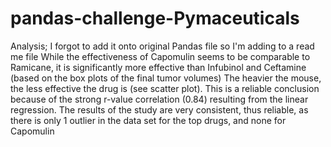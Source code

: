 # pandas-challenge-Pymaceuticals
Analysis; I forgot to add it onto original Pandas file so I'm adding to a read me file
While the effectiveness of Capomulin seems to be comparable to Ramicane, it is significantly more effective than Infubinol and Ceftamine (based on the box plots of the final tumor volumes)
The heavier the mouse, the less effective the drug is (see scatter plot). This is a reliable conclusion because of the strong r-value correlation (0.84) resulting from the linear regression.
The results of the study are very consistent, thus reliable, as there is only 1 outlier in the data set for the top drugs, and none for Capomulin
